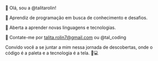 🌷 Olá, sou a @talitarolin!

🌸 Aprendiz de programação em busca de conhecimento e desafios.

🌸 Aberta a aprender novas linguagens e tecnologias.

🌻 Contate-me por talita.rolin7@gmail.com ou @tal_coding




Convido você a se juntar a mim nessa jornada de descobertas, onde o código é a paleta e a tecnologia é a tela. 🎨💻

<!---
talitarolin/talitarolin é um repositório ✨ especial ✨ porque o arquivo `README.md` (este arquivo) aparece no meu perfil GitHub.
Você pode clicar no link Preview para dar uma espiadinha em como vai ficar.
--->


